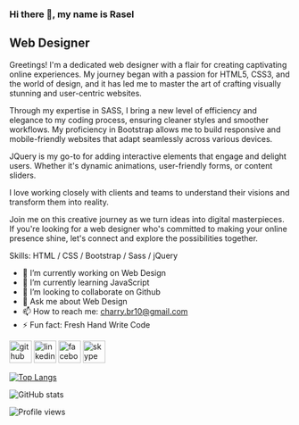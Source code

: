 ### Hi there 👋, my name is Rasel
## Web Designer

Greetings! I'm a dedicated web designer with a flair for creating captivating online experiences. My journey began with a passion for HTML5, CSS3, and the world of design, and it has led me to master the art of crafting visually stunning and user-centric websites.

Through my expertise in SASS, I bring a new level of efficiency and elegance to my coding process, ensuring cleaner styles and smoother workflows. My proficiency in Bootstrap allows me to build responsive and mobile-friendly websites that adapt seamlessly across various devices.

JQuery is my go-to for adding interactive elements that engage and delight users. Whether it's dynamic animations, user-friendly forms, or content sliders.

 I love working closely with clients and teams to understand their visions and transform them into reality.

Join me on this creative journey as we turn ideas into digital masterpieces. If you're looking for a web designer who's committed to making your online presence shine, let's connect and explore the possibilities together. 

Skills: HTML / CSS / Bootstrap / Sass / jQuery  

- 🔭 I’m currently working on Web Design 
- 🌱 I’m currently learning JavaScript 
- 👯 I’m looking to collaborate on Github 
- 💬 Ask me about Web Design 
- 📫 How to reach me: charry.br10@gmail.com 
- ⚡ Fun fact: Fresh Hand Write Code 


[<img src='https://cdn.jsdelivr.net/npm/simple-icons@3.0.1/icons/github.svg' alt='github' height='40'>](https://github.com/https://github.com/raselranaearshad)  [<img src='https://cdn.jsdelivr.net/npm/simple-icons@3.0.1/icons/linkedin.svg' alt='linkedin' height='40'>](https://www.linkedin.com/in/https://www.linkedin.com/in/rasel-rana-earshad-365728287//)  [<img src='https://cdn.jsdelivr.net/npm/simple-icons@3.0.1/icons/facebook.svg' alt='facebook' height='40'>](https://www.facebook.com/https://www.facebook.com/raselranaearshad)  [<img src='https://cdn.jsdelivr.net/npm/simple-icons@3.0.1/icons/skype.svg' alt='skype' height='40'>](https://join.skype.com/invite/yHF2QagCxEnn)  

[![Top Langs](https://github-readme-stats.vercel.app/api/top-langs/?username=https://github.com/raselranaearshad)](https://github.com/anuraghazra/github-readme-stats)

![GitHub stats](https://github-readme-stats.vercel.app/api?username=https://github.com/raselranaearshad&show_icons=true)  

![Profile views](https://gpvc.arturio.dev/https://github.com/raselranaearshad)  
